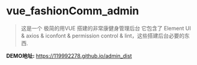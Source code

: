 # vue_fashionComm_admin

> 这是一个 极简的用VUE 搭建的非常康健身管理后台 它包含了 Element UI & axios & iconfont & permission control & lint，这些搭建后台必要的东西. 

**DEMO地址:** https://119992278.github.io/admin_dist
